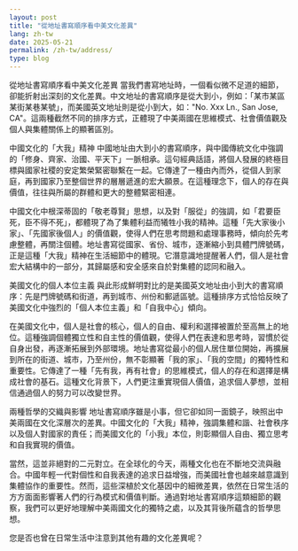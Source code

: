 ```yaml
---
layout: post
title: "從地址書寫順序看中美文化差異"
lang: zh-tw
date: 2025-05-21
permalink: /zh-tw/address/
type: blog
---
```

從地址書寫順序看中美文化差異
當我們書寫地址時，一個看似微不足道的細節，卻能折射出深刻的文化差異。中文地址的書寫順序是從大到小，例如：「某市某區某街某巷某號」，而美國英文地址則是從小到大，如："No. Xxx Ln., San Jose, CA"。這兩種截然不同的排序方式，正體現了中美兩國在思維模式、社會價值觀及個人與集體關係上的顯著區別。

中國文化的「大我」精神
中國地址由大到小的書寫順序，與中國傳統文化中強調的「修身、齊家、治國、平天下」一脈相承。這句經典話語，將個人發展的終極目標與國家社稷的安定繁榮緊密聯繫在一起。它傳達了一種由內而外，從個人到家庭，再到國家乃至整個世界的層層遞進的宏大願景。在這種理念下，個人的存在與價值，往往與所屬的群體和更大的整體緊密相連。

中國文化中根深蒂固的「敬老尊賢」思想，以及對「服從」的強調，如「君要臣死，臣不得不死」，都體現了為了集體利益而犧牲小我的精神。這種「先大家後小家」、「先國家後個人」的價值觀，使得人們在思考問題和處理事務時，傾向於先考慮整體，再關注個體。地址書寫從國家、省份、城市，逐漸縮小到具體門牌號碼，正是這種「大我」精神在生活細節中的體現。它潛意識地提醒著人們，個人是社會宏大結構中的一部分，其歸屬感和安全感來自於對集體的認同和融入。

美國文化的個人本位主義
與此形成鮮明對比的是美國英文地址由小到大的書寫順序：先是門牌號碼和街道，再到城市、州份和郵遞區號。這種排序方式恰恰反映了美國文化中強烈的「個人本位主義」和「自我中心」傾向。

在美國文化中，個人是社會的核心，個人的自由、權利和選擇被置於至高無上的地位。這種強調個體獨立性和自主性的價值觀，使得人們在表達和思考時，習慣於從自身出發，再逐漸拓展到外部環境。地址書寫從最小的個人居住單位開始，再擴展到所在的街道、城市，乃至州份，無不彰顯著「我的家」、「我的空間」的獨特性和重要性。它傳達了一種「先有我，再有社會」的思維模式，個人的存在和選擇是構成社會的基石。這種文化背景下，人們更注重實現個人價值，追求個人夢想，並相信通過個人的努力可以改變世界。

兩種哲學的交織與影響
地址書寫順序雖是小事，但它卻如同一面鏡子，映照出中美兩國在文化深層次的差異。中國文化的「大我」精神，強調集體和諧、社會秩序以及個人對國家的責任；而美國文化的「小我」本位，則彰顯個人自由、獨立思考和自我實現的價值。

當然，這並非絕對的二元對立。在全球化的今天，兩種文化也在不斷地交流與融合。中國年輕一代對個性和自我表達的追求日益增強，而美國社會也越來越意識到集體協作的重要性。然而，這些深植於文化基因中的細微差異，依然在日常生活的方方面面影響著人們的行為模式和價值判斷。通過對地址書寫順序這類細節的觀察，我們可以更好地理解中美兩國文化的獨特之處，以及其背後所蘊含的哲學思想。

您是否也曾在日常生活中注意到其他有趣的文化差異呢？